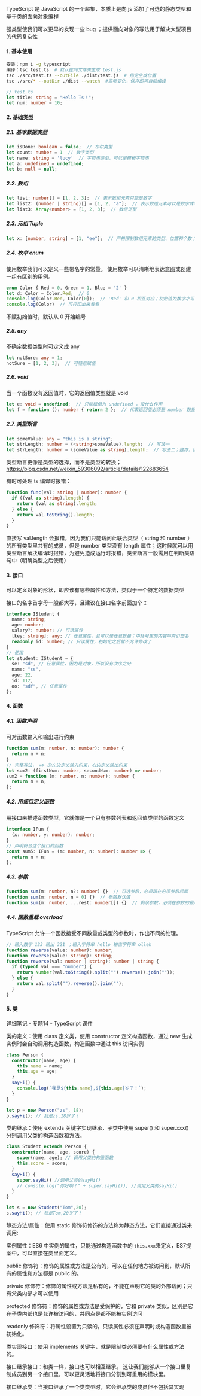 TypeScript 是 JavaScript 的一个超集，本质上是向 js 添加了可选的静态类型和基于类的面向对象编程

强类型使我们可以更早的发现一些 bug ；提供面向对象的写法用于解决大型项目的代码复杂性



#### 1. 基本使用

```bash
安装：npm i -g typescript
编译：tsc test.ts  # 默认在同文件夹生成 test.js
tsc ./src/test.ts --outFile ./dist/test.js  # 指定生成位置
tsc ./src/* --outDir ./dist --watch  #监听变化，保存即可自动编译
```

```typescript
// test.ts
let title: string = "Hello Ts！";
let num: number = 10;
```



#### 2. 基础类型

##### 2.1. 基本数据类型

```ts
let isDone: boolean = false;  // 布尔类型
let count: number = 1  // 数字类型
let name: string = 'lucy'  // 字符串类型，可以是模板字符串
let a: undefined = undefined;
let b: null = null;
```

##### 2.2. 数组

```ts
let list: number[] = [1, 2, 3];  // 表示数组元素只能是数字
let list2: (number | string)[] = [1, 2, "a"];  // 表示数组元素可以是数字或字符串
let list3: Array<number> = [1, 2, 3];  // 数组泛型
```

##### 2.3. 元组 Tuple

```ts
let x: [number, string] = [1, "ee"];  // 严格限制数组元素的类型、位置和个数；第一个元素必须是数字，第二个元素必须是字符串，且不允许有更多元素
```

##### 2.4. 枚举 enum

使用枚举我们可以定义一些带名字的常量。 使用枚举可以清晰地表达意图或创建一组有区别的用例。

```ts
enum Color { Red = 0, Green = 1, Blue = '2' }
let d: Color = Color.Red;  // 0
console.log(Color.Red, Color[0]);  // 'Red' 和 0 相互对应；初始值为数字才可以反向取值
console.log(Color)  // 可打印出来看看
```

不赋初始值时，默认从 0 开始编号

##### 2.5. any

不确定数据类型时可定义成 any 

```ts
let notSure: any = 1;
notSure = [1, 2, 3];  // 可随意赋值
```

##### 2.6. void

当一个函数没有返回值时，它的返回值类型就是 void 

```ts
let e: void = undefined;  // 只能赋值为 undefined ，没什么作用
let f = function (): number { return 2 };  // 代表返回值必须是 number 数据类型
```

##### 2.7. 类型断言

```ts
let someValue: any = "this is a string";
let strLength: number = (<string>someValue).length;  // 写法一
let strLength: number = (someValue as string).length;  // 写法二；推荐，因为在 jsx 语法中，只支持 as 写法
```

类型断言更像是类型的选择，而不是类型的转换；https://blog.csdn.net/weixin_59306092/article/details/122683654

有时可处理 ts 编译时报错：

```ts
function func(val: string | number): number {
  if ((val as string).length) {
    return (val as string).length;
  } else {
    return val.toString().length;
  }
}
```

直接写 val.length 会报错，因为我们只能访问此联合类型（ string 和 number ）的所有类型里共有的成员，但是 number 类型没有 length 属性；这时候就可以用类型断言解决编译时报错，为避免造成运行时报错，类型断言一般需用在判断类语句中（明确类型之后使用）



#### 3. 接口

可以定义对象的形状，即应该有哪些属性和方法，类似于一个特定的数据类型

接口的名字首字母一般都大写，且建议在接口名字前面加个  `I`

```ts
interface IStudent {
  name: string;
  age: number;
  salary?: number; // 可选属性
  [key: string]: any; // 任意属性，且可以是任意数量；中括号里的内容叫索引签名
  readonly id: number; // 只读属性，初始化之后就不允许修改了
}
// 使用
let student: IStudent = {
  se: "sd", // 任意属性，因为是对象，所以没有次序之分
  name: "ss",
  age: 22,
  id: 112,
  oo: "sdf", // 任意属性
};
```



#### 4. 函数

##### 4.1. 函数声明

可对函数输入和输出进行约束

```ts
function sum(m: number, n: number): number {
  return m + n;
}
// 完整写法， => 的左边定义输入约束，右边定义输出约束
let sum2: (firstNum: number, secondNum: number) => number;
sum2 = function (m: number, n: number): number {
  return m + n;
};
```

##### 4.2. 用接口定义函数

用接口来描述函数类型，它就像是一个只有参数列表和返回值类型的函数定义

```ts
interface IFun {
  (x: number, y: number): number;
}
// 声明符合这个接口的函数
const sum5: IFun = (m: number, n: number): number => {
  return m + n;
};
```

##### 4.3. 参数

```ts
function sum(m: number, n?: number) {}  // 可选参数，必须跟在必须参数后面
function sum(m: number, n = 0) {}  // 参数默认值
function sum(m: number, ...rest: number[]) {}  // 剩余参数，必须在参数的最后
```

##### 4.4. 函数重载 overload

TypeScript 允许一个函数接受不同数量或类型的参数时，作出不同的处理。

```ts
// 输入数字 123 输出 321 ；输入字符串 hello 输出字符串 olleh 
function reverse(value: number): number;
function reverse(value: string): string;
function reverse(val: number | string): number | string {
  if (typeof val === "number") {
    return Number(val.toString().split("").reverse().join(""));
  } else {
    return val.split("").reverse().join("");
  }
}
```



#### 5. 类

详细笔记 - 专题14 - TypeScript 课件

类的定义：使用 class 定义类，使用 constructor 定义构造函数，通过 new 生成实例时会自动调用构造函数，构造函数中通过 this 访问实例

```ts
class Person {
  constructor(name, age) {
    this.name = name;
    this.age = age;
  }
  sayHi() {
    console.log(`我是${this.name},${this.age}岁了！`);
  }
}

let p = new Person("zs", 18);
p.sayHi(); // 我是zs,18岁了！
```

类的继承：使用 extends 关键字实现继承，子类中使用 super() 和 super.xxx() 分别调用父类的构造函数和方法。

```ts
class Student extends Person {
  constructor(name, age, score) {
    super(name, age); // 调用父类的构造函数
    this.score = score;
  }
  sayHi() {
    super.sayHi() //调用父类的sayHi()
    // console.log("你好啊！" + super.sayHi()); //调用父类的sayHi()
  }
}

let s = new Student("Tom",20);
s.sayHi(); // 我是Tom,20岁了！
```

静态方法/属性：使用 static 修饰符修饰的方法称为静态方法，它们直接通过类来调用:

实例属性：ES6 中实例的属性，只能通过构造函数中的 `this.xxx`来定义，ES7提案中，可以直接在类里面定义。

public 修饰符：修饰的属性或方法是公有的，可以在任何地方被访问到，默认所有的属性和方法都是 public 的。

private 修饰符：修饰的属性或方法是私有的，不能在声明它的类的外部访问；只有父类内部才可以使用

protected 修饰符：修饰的属性或方法是受保护的，它和 private 类似，区別是它在子类内部也是允许被访问的，共同点是都不能被实例访问

readonly 修饰符：将属性设置为只读的，只读属性必须在声明时或构造函数里被初始化。

类实现接口：使用 implements 关键字，就是限制类必须要有什么属性或方法的。

接口继承接口：和类一样，接口也可以相互继承。 这让我们能够从一个接口里复制成员到另一个接口里，可以更灵活地将接口分割到可重用的模块里。

接口继承类：当接口继承了一个类类型时，它会继承类的成员但不包括其实现

